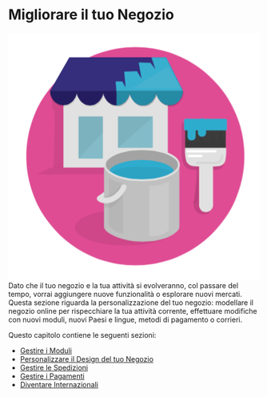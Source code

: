 # Migliorare il tuo Negozio

![](../../.gitbook/assets/54267093.png)Dato che il tuo negozio e la tua attività si evolveranno, col passare del tempo, vorrai aggiungere nuove funzionalità o esplorare nuovi mercati. Questa sezione riguarda la personalizzazione del tuo negozio: modellare il negozio online per rispecchiare la tua attività corrente, effettuare modifiche con nuovi moduli, nuovi Paesi e lingue, metodi di pagamento o corrieri.

Questo capitolo contiene le seguenti sezioni:

* [Gestire i Moduli](gestire-moduli/)
* [Personalizzare il Design del tuo Negozio](personalizzare-il-design-del-tuo-negozio/)
* [Gestire le Spedizioni](gestire-le-spedizioni/)
* [Gestire i Pagamenti](gestire-i-pagamenti/)
* [Diventare Internazionali](diventare-internazionali/)

